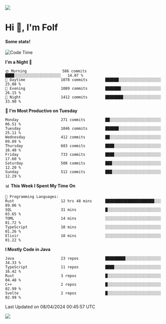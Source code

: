 <img src="https://komarev.com/ghpvc/?username=itsfolf"/>
<h1>Hi 👋, I'm Folf</h1>


#### Some stats!
<!--START_SECTION:waka-->
![Code Time](http://img.shields.io/badge/Code%20Time-2%2C187%20hrs%2023%20mins-blue)

**I'm a Night 🦉** 

```text
🌞 Morning                586 commits         ████░░░░░░░░░░░░░░░░░░░░░   14.07 % 
🌆 Daytime                1078 commits        ██████░░░░░░░░░░░░░░░░░░░   25.88 % 
🌃 Evening                1089 commits        ███████░░░░░░░░░░░░░░░░░░   26.15 % 
🌙 Night                  1412 commits        ████████░░░░░░░░░░░░░░░░░   33.90 % 
```
📅 **I'm Most Productive on Tuesday** 

```text
Monday                   271 commits         ██░░░░░░░░░░░░░░░░░░░░░░░   06.51 % 
Tuesday                  1046 commits        ██████░░░░░░░░░░░░░░░░░░░   25.11 % 
Wednesday                412 commits         ██░░░░░░░░░░░░░░░░░░░░░░░   09.89 % 
Thursday                 683 commits         ████░░░░░░░░░░░░░░░░░░░░░   16.40 % 
Friday                   733 commits         ████░░░░░░░░░░░░░░░░░░░░░   17.60 % 
Saturday                 508 commits         ███░░░░░░░░░░░░░░░░░░░░░░   12.20 % 
Sunday                   512 commits         ███░░░░░░░░░░░░░░░░░░░░░░   12.29 % 
```


📊 **This Week I Spent My Time On** 

```text
💬 Programming Languages: 
Rust                     12 hrs 48 mins      ██████████████████████░░░   89.06 % 
SQL                      31 mins             █░░░░░░░░░░░░░░░░░░░░░░░░   03.65 % 
TOML                     14 mins             ░░░░░░░░░░░░░░░░░░░░░░░░░   01.72 % 
TypeScript               10 mins             ░░░░░░░░░░░░░░░░░░░░░░░░░   01.26 % 
Elixir                   10 mins             ░░░░░░░░░░░░░░░░░░░░░░░░░   01.22 % 
```

**I Mostly Code in Java** 

```text
Java                     23 repos            █████████░░░░░░░░░░░░░░░░   34.33 % 
TypeScript               11 repos            ████░░░░░░░░░░░░░░░░░░░░░   16.42 % 
Rust                     3 repos             █░░░░░░░░░░░░░░░░░░░░░░░░   04.48 % 
C++                      2 repos             █░░░░░░░░░░░░░░░░░░░░░░░░   02.99 % 
Svelte                   2 repos             █░░░░░░░░░░░░░░░░░░░░░░░░   02.99 % 
```




 Last Updated on 08/04/2024 00:45:57 UTC
<!--END_SECTION:waka-->
<a src="https://discord.com/users/1090088995976925305"><img src="https://lanyard-profile-readme.vercel.app/api/1090088995976925305"/></a></td> 
